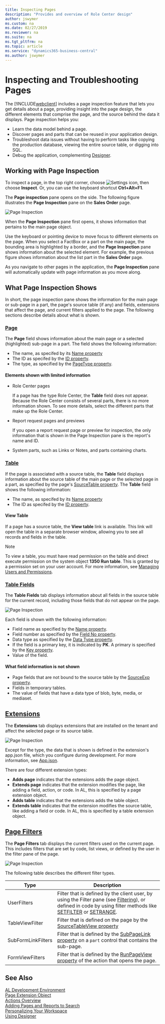 ```yaml
---
title: Inspecting Pages
description: "Provides and overview of Role Center design"
author: jswymer
ms.custom: na
ms.date: 02/27/2019
ms.reviewer: na
ms.suite: na
ms.tgt_pltfrm: na
ms.topic: article
ms.service: "dynamics365-business-central"
ms.author: jswymer
---
```


# Inspecting and Troubleshooting Pages

The [!INCLUDE[webclient](includes/webclient.md)] includes a page inspection feature that lets you get details about a page, providing insight into the page design, the different elements that comprise the page, and the source behind the data it displays. Page inspection helps you:

- Learn the data model behind a page.
- Discover pages and parts that can be reused in your application design.
- Troubleshoot data issues without having to perform tasks like copying the production database, viewing the entire source table, or digging into SQL.
- Debug the application, complementing [Designer](devenv-inclient-designer.md).

## Working with Page Inspection

To inspect a page, in the top right corner, choose ![Settings icon](media/settings_icon_small.png), then choose **Inspect**. Or, you can use the keyboard shortcut **Ctrl+Alt+F1**.

The **Page inspection** pane opens on the side. The following figure illustrates the **Page Inspection** pane on the **Sales Order** page.

![Page Inspection](media/page-inspection-example.png)

When the **Page Inspection** pane first opens, it shows information that pertains to the main page object.

Use the keyboard or pointing device to move focus to different elements on the page. When you select a FactBox or a part on the main page, the bounding area is highlighted by a border, and the **Page Inspection** pane shows information about the selected element. For example, the previous figure shows information about the list part in the **Sales Order** page.

As you navigate to other pages in the application, the **Page Inspection** pane will automatically update with page information as you move along.

## What Page Inspection Shows

In short, the page inspection pane shows the information for the main page or sub-page in a part, the page's source table (if any) and fields, extensions that affect the page, and current filters applied to the page. The following sections describe details about what is shown.

### [Page](#tab/page)

The **Page** field shows information about the main page or a selected (highlighted) sub-page in a part. The field shows the following information:

- The name, as specifed by its [Name property](properties/devenv-name-property.md)
- The ID as specifed by the [ID property](properties/devenv-id-property.md).
- The type, as specified by the [PageType property](properties/devenv-pagetype-property.md).


#### Elements shown with limited information  

- Role Center pages
    
    If a page has the type Role Center, the **Table** field does not appear. Because the Role Center consists of several parts, there is no more information shown. To see more details, select the different parts that make up the Role Center.

- Report request pages and previews

    If you open a report request page or preview for inspection, the only information that is shown in the Page Inspection pane is the report's name and ID.

- System parts, such as Links or Notes, and parts containing charts.


### [Table](#tab/table)

If the page is associated with a source table, the **Table** field displays information about the source table of the main page or the selected page in a part, as specified by the page's [SourceTable property](properties/devenv-sourcetable-property.md). The **Table** field shows the following information:

- The name, as specifed by its [Name property](properties/devenv-name-property.md)
- The ID as specifed by the [ID property](properties/devenv-id-property.md).


#### View Table

If a page has a source table, the **View table** link is available. This  link will open the table in a separate browser window, allowing you to see all records and fields in the table.

> [!NOTE]
> To view a table, you must have read permission on the table and direct execute permission on the system object **1350 Run table**. This is granted by a permission set on your user account. For more information, see [Managing Users and Permissions](https://docs.microsoft.com/en-us/dynamics365/business-central/ui-how-users-permissions).

### [Table Fields](#tab/tablefields)

The **Table Fields** tab displays information about all fields in the source table for the current record, including those fields that do not appear on the page.

![Page Inspection](media/page-inspection-table-fields.png)

Each field is shown with the following information:

- Field name as specified by the [Name property](properties/devenv-name-property.md).
- Field number as specified by the [Field No property](properties/devenv-field-no.-property.md).
- Data type as specified by the [Data Type property](properties/devenv-data-type-property.md).
- If the field is a primary key, it is indicated by **PK**. A primary is  specified by the [Key property](properties/devenv-key-property.md).
- Value of the field.

#### What field information is not shown

- Page fields that are not bound to the source table by the [SourceExp property](properties/devenv-sourceexpr-property.md).
- Fields in temporary tables.
- The value of fields that have a data type of blob, byte, media, or mediaset.

## [Extensions](#tab/extensions)

The **Extensions** tab displays extensions that are installed on the tenant and affect the selected page or its source table.

![Page Inspection](media/page-inspection-extensions.png)

Except for the type, the data that is shown is defined in the extension's app.json file, which you configure during development. For more information, see [App.json](devenv-json-files.md#Appjson).

There are four different extension types:

- **Adds page** indicates that the extensions adds the page object.
- **Extends page** indicates that the extension modifies the page, like adding a field, action, or code. In AL, this is specified by a page extension object.
- **Adds table** indicates that the extensions adds the table object.
- **Extends table** indicates that the extension modifies the source table, like adding a field or code. In AL, this is specified by a table extension object.  

## [Page Filters](#tab/pagefilters)

The **Page Filters** tab displays the current filters used on the current page. This includes filters that are set by code, list views, or defined by the user in the filter pane of the page.

![Page Inspection](media/page-inspection-page-filters.png)

The following table describes the different filter types.

|Type|Description|
|----|-----------|
|UserFilters|Filter that is defined by the client user, by using the Filter pane (see [Filtering](https://docs.microsoft.com/en-us/dynamics365/business-central/ui-enter-criteria-filters#Filtering)), or defined in code by using filter methods like [SETFILTER](methods-auto/record/record-setfilter-method.md) or [SETRANGE](methods-auto/record/record-setrange-method.md).|
|TableViewFilter|Filter that is defined on the page by the [SourceTableView property](properties/devenv-sourcetableview-property.md)|
|SubFormLinkFilters|Filter that is defined by the [SubPageLink property](properties/devenv-subpagelink-property.md) on a `part` control that contains the sub-page.|
|FormViewFilters|Filter that is defined by the [RunPageView property](properties/devenv-runpageview-property.md) of the action that opens the page.|

## See Also
[AL Development Environment](devenv-reference-overview.md)  
[Page Extension Object](devenv-page-ext-object.md)  
[Actions Overview](devenv-actions-overview.md)  
[Adding Pages and Reports to Search](devenv-al-menusuite-functionality.md)  
[Personalizing Your Workspace](https://docs.microsoft.com/en-us/dynamics365/business-central/ui-personalization-user)  
[Using Designer](devenv-inclient-designer.md)  